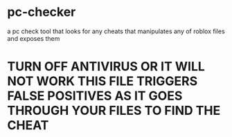 # pc-checker
a pc check tool that looks for any cheats that manipulates any of roblox files and exposes them 
# TURN OFF ANTIVIRUS OR IT WILL NOT WORK THIS FILE TRIGGERS FALSE POSITIVES AS IT GOES THROUGH YOUR FILES TO FIND THE CHEAT 
